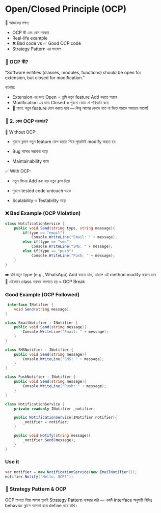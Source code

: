 # Open/Closed Principle (OCP)

🎯 আজকের লক্ষ্য:

- OCP কী এবং কেন দরকার
- Real-life example
- ❌ Bad code vs ✅ Good OCP code
- Strategy Pattern এর সংযোগ

### 🧠 OCP কী?

“Software entities (classes, modules, functions) should be open for extension, but closed for modification.”

বাংলায়:

- Extension এর জন্য Open = তুমি নতুন feature Add করতে পারবে
- Modification এর জন্য Closed = পুরনো কোড না পরিবর্তন করে
- 📛 মানে: নতুন feature যোগ করতে হবে — কিন্তু আগের কোডে হাত না দিতে পারলে সবচেয়ে ভালো!

### 📍 2. কেন OCP দরকার?

🧱 Without OCP:

- পুরনো ক্লাসে নতুন feature যোগ করতে গিয়ে পুরোটাই modify করতে হয়

- Bug আসার সম্ভাবনা বাড়ে

- Maintainability কমে

✅ With OCP:

- নতুন ফিচার Add করা যায় নতুন ক্লাস দিয়ে

- পুরনো tested code untouch থাকে

- Scalability ও Testability বাড়ে

### ❌ Bad Example (OCP Violation)

```cs
class NotificationService {
    public void Send(string type, string message){
        if(type == "email")
            Console.WriteLine("Email: " + message);
        else if(type == "sms")
            Console.WriteLine("SMS: " + message);
        else if(type == "push")
            Console.WriteLine("Push: " + message);
    }
}

```

➡️ যদি নতুন type (e.g., WhatsApp) Add করতে চাও, তাহলে এই method modify করতে হবে
📛 এইভাবে class বারবার বদলাতে হয় = OCP Break

### Good Example (OCP Followed)

```cs
 interface INotifier {
    void Send(string message);
}

class EmailNotifier : INotifier {
    public void Send(string message){
        Console.WriteLine("Email: " + message);
    }
}

class SMSNotifier : INotifier {
    public void Send(string message){
        Console.WriteLine("SMS: " + message);
    }
}

class PushNotifier : INotifier {
    public void Send(string message){
        Console.WriteLine("Push: " + message);
    }
}

class NotificationService {
    private readonly INotifier _notifier;

    public NotificationService(INotifier notifier){
        _notifier = notifier;
    }

    public void Notify(string message){
        _notifier.Send(message);
    }
}
```

### Use it

```cs
var notifier = new NotificationService(new EmailNotifier());
notifier.Notify("Hello, OCP!");
```

### 🎯 Strategy Pattern & OCP

OCP মানতে গিয়ে আমরা প্রায়ই Strategy Pattern ব্যবহার করি —
একটি interface অনুযায়ী বিভিন্ন behavior ক্লাসে আলাদা করে define করে রাখি।
